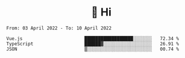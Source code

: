 <h1 align="center">👋 Hi</h1>
<!-- <h3 align="center">An enthusiastic frontend developer</h3> -->

<!--START_SECTION:waka-->

```text
From: 03 April 2022 - To: 10 April 2022

Vue.js                       ██████████████████░░░░░░░   72.34 %
TypeScript                   ██████▓░░░░░░░░░░░░░░░░░░   26.91 %
JSON                         ▒░░░░░░░░░░░░░░░░░░░░░░░░   00.74 %
```

<!--END_SECTION:waka-->
